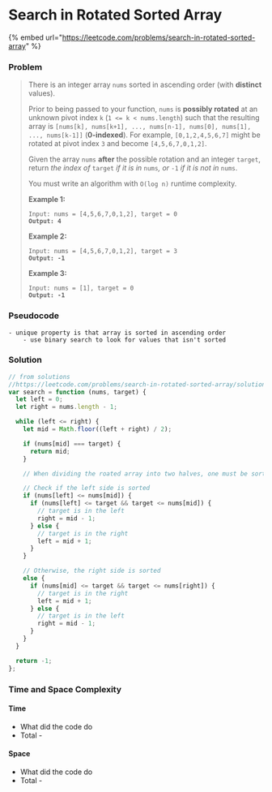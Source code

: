 # Search in Rotated Sorted Array

{% embed url="https://leetcode.com/problems/search-in-rotated-sorted-array" %}

### Problem

> There is an integer array `nums` sorted in ascending order (with **distinct** values).
>
> Prior to being passed to your function, `nums` is **possibly rotated** at an unknown pivot index `k` (`1 <= k < nums.length`) such that the resulting array is `[nums[k], nums[k+1], ..., nums[n-1], nums[0], nums[1], ..., nums[k-1]]` (**0-indexed**). For example, `[0,1,2,4,5,6,7]` might be rotated at pivot index `3` and become `[4,5,6,7,0,1,2]`.
>
> Given the array `nums` **after** the possible rotation and an integer `target`, return _the index of_ `target` _if it is in_ `nums`_, or_ `-1` _if it is not in_ `nums`.
>
> You must write an algorithm with `O(log n)` runtime complexity.
>
> &#x20;
>
> **Example 1:**
>
> <pre><code>Input: nums = [4,5,6,7,0,1,2], target = 0
> <strong>Output: 4</strong></code></pre>
>
> **Example 2:**
>
> <pre><code>Input: nums = [4,5,6,7,0,1,2], target = 3
> <strong>Output: -1</strong></code></pre>
>
> **Example 3:**
>
> <pre><code>Input: nums = [1], target = 0
> <strong>Output: -1</strong></code></pre>

### Pseudocode

```
- unique property is that array is sorted in ascending order
    - use binary search to look for values that isn't sorted
```

### Solution

```javascript
// from solutions
//https://leetcode.com/problems/search-in-rotated-sorted-array/solutions/273622/javascript-simple-o-log-n-binary-search-solution/
var search = function (nums, target) {
  let left = 0;
  let right = nums.length - 1;

  while (left <= right) {
    let mid = Math.floor((left + right) / 2);

    if (nums[mid] === target) {
      return mid;
    }

    // When dividing the roated array into two halves, one must be sorted.

    // Check if the left side is sorted
    if (nums[left] <= nums[mid]) {
      if (nums[left] <= target && target <= nums[mid]) {
        // target is in the left
        right = mid - 1;
      } else {
        // target is in the right
        left = mid + 1;
      }
    }

    // Otherwise, the right side is sorted
    else {
      if (nums[mid] <= target && target <= nums[right]) {
        // target is in the right
        left = mid + 1;
      } else {
        // target is in the left
        right = mid - 1;
      }
    }
  }

  return -1;
};

```

### Time and Space Complexity

#### Time

* What did the code do
* Total -

#### Space

* What did the code do
* Total -
